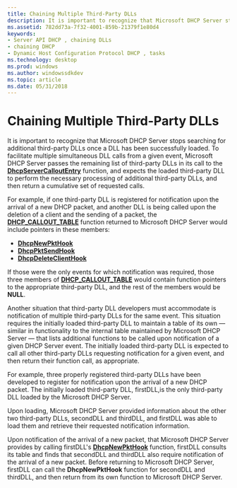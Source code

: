 ```yaml
---
title: Chaining Multiple Third-Party DLLs
description: It is important to recognize that Microsoft DHCP Server stops searching for additional third-party DLLs once a DLL has been successfully loaded.
ms.assetid: 782dd73a-7f32-4001-859b-21379f1e80d4
keywords:
- Server API DHCP , chaining DLLs
- chaining DHCP
- Dynamic Host Configuration Protocol DHCP , tasks
ms.technology: desktop
ms.prod: windows
ms.author: windowssdkdev
ms.topic: article
ms.date: 05/31/2018
---
```


# Chaining Multiple Third-Party DLLs

It is important to recognize that Microsoft DHCP Server stops searching for additional third-party DLLs once a DLL has been successfully loaded. To facilitate multiple simultaneous DLL calls from a given event, Microsoft DHCP Server passes the remaining list of third-party DLLs in its call to the [**DhcpServerCalloutEntry**](/previous-versions/windows/desktop/api/Dhcpssdk/nc-dhcpssdk-lpdhcp_entry_point_func) function, and expects the loaded third-party DLL to perform the necessary processing of additional third-party DLLs, and then return a cumulative set of requested calls.

For example, if one third-party DLL is registered for notification upon the arrival of a new DHCP packet, and another DLL is being called upon the deletion of a client and the sending of a packet, the [**DHCP\_CALLOUT\_TABLE**](/previous-versions/windows/desktop/api/Dhcpssdk/ns-dhcpssdk-_dhcp_callout_table) function returned to Microsoft DHCP Server would include pointers in these members:

-   [**DhcpNewPktHook**](/previous-versions/windows/desktop/api/Dhcpssdk/nc-dhcpssdk-lpdhcp_newpkt)
-   [**DhcpPktSendHook**](/previous-versions/windows/desktop/api/Dhcpssdk/)
-   [**DhcpDeleteClientHook**](/previous-versions/windows/desktop/api/Dhcpssdk/nc-dhcpssdk-lpdhcp_delete_client)

If those were the only events for which notification was required, those three members of [**DHCP\_CALLOUT\_TABLE**](/previous-versions/windows/desktop/api/Dhcpssdk/ns-dhcpssdk-_dhcp_callout_table) would contain function pointers to the appropriate third-party DLL, and the rest of the members would be **NULL**.

Another situation that third-party DLL developers must accommodate is notification of multiple third-party DLLs for the same event. This situation requires the initially loaded third-party DLL to maintain a table of its own — similar in functionality to the internal table maintained by Microsoft DHCP Server — that lists additional functions to be called upon notification of a given DHCP Server event. The initially loaded third-party DLL is expected to call all other third-party DLLs requesting notification for a given event, and then return their function call, as appropriate.

For example, three properly registered third-party DLLs have been developed to register for notification upon the arrival of a new DHCP packet. The initially loaded third-party DLL, firstDLL,is the only third-party DLL loaded by the Microsoft DHCP Server.

Upon loading, Microsoft DHCP Server provided information about the other two third-party DLLs, secondDLL and thirdDLL, and firstDLL was able to load them and retrieve their requested notification information.

Upon notification of the arrival of a new packet, that Microsoft DHCP Server provides by calling firstDLL's [**DhcpNewPktHook**](/previous-versions/windows/desktop/api/Dhcpssdk/nc-dhcpssdk-lpdhcp_newpkt) function, firstDLL consults its table and finds that secondDLL and thirdDLL also require notification of the arrival of a new packet. Before returning to Microsoft DHCP Server, firstDLL can call the **DhcpNewPktHook** function for secondDLL and thirdDLL, and then return from its own function to Microsoft DHCP Server.

 

 




